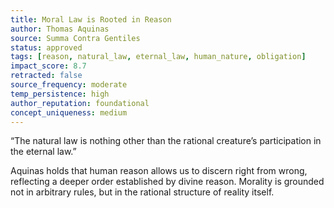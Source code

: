 ```yaml
---
title: Moral Law is Rooted in Reason  
author: Thomas Aquinas  
source: Summa Contra Gentiles  
status: approved  
tags: [reason, natural_law, eternal_law, human_nature, obligation]  
impact_score: 8.7  
retracted: false  
source_frequency: moderate  
temp_persistence: high  
author_reputation: foundational  
concept_uniqueness: medium  
---
```


“The natural law is nothing other than the rational creature’s participation in the eternal law.”

Aquinas holds that human reason allows us to discern right from wrong, reflecting a deeper order established by divine reason. Morality is grounded not in arbitrary rules, but in the rational structure of reality itself.